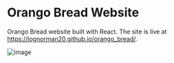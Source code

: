 # Orango Bread Website

Orango Bread website built with React. The site is live at https://lognorman20.github.io/orango_bread/.

![image](https://github.com/lognorman20/orango_bread/assets/68346355/f7c1ecf4-76c7-4676-ae8f-5f5c7eb0d1c7)
